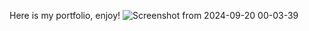 Here is my portfolio, enjoy!
![Screenshot from 2024-09-20 00-03-39](https://github.com/user-attachments/assets/9e094ad2-9efc-4fc3-871a-e601ac36154d)
